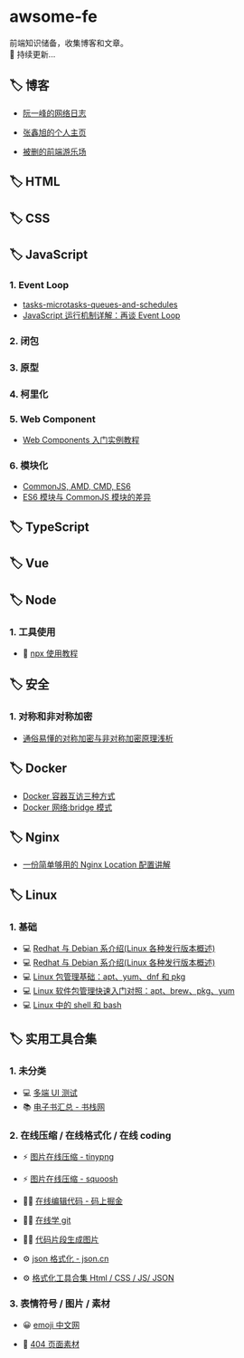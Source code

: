 # awsome-fe

前端知识储备，收集博客和文章。  
🚀 持续更新...

## 🏷️ 博客

- [阮一峰的网络日志](https://www.ruanyifeng.com/blog/javascript/)

- [张鑫旭的个人主页](https://www.zhangxinxu.com/)

- [被删的前端游乐场](https://godbasin.github.io/front-end-playground/)

## 🏷️ HTML

## 🏷️ CSS

## 🏷️ JavaScript

### 1. Event Loop

- [tasks-microtasks-queues-and-schedules](https://jakearchibald.com/2015/tasks-microtasks-queues-and-schedules/)
- [JavaScript 运行机制详解：再谈 Event Loop](https://www.ruanyifeng.com/blog/2014/10/event-loop.html)

### 2. 闭包

### 3. 原型

### 4. 柯里化

### 5. Web Component

- [Web Components 入门实例教程](https://www.ruanyifeng.com/blog/2019/08/web_components.html)

### 6. 模块化

- [CommonJS, AMD, CMD, ES6](https://juejin.cn/post/6844903576309858318)
- [ES6 模块与 CommonJS 模块的差异](https://wangdoc.com/es6/module-loader#es6-%E6%A8%A1%E5%9D%97%E4%B8%8E-commonjs-%E6%A8%A1%E5%9D%97%E7%9A%84%E5%B7%AE%E5%BC%82)

## 🏷️ TypeScript

## 🏷️ Vue

## 🏷️ Node

### 1. 工具使用

- 📙 [npx 使用教程](https://www.ruanyifeng.com/blog/2019/02/npx.html)

## 🏷️ 安全

### 1. 对称和非对称加密

- [通俗易懂的对称加密与非对称加密原理浅析](https://juejin.cn/post/6964558725839339533)

## 🏷️ Docker

- [Docker 容器互访三种方式](https://www.cnblogs.com/shenh/p/9714547.html)
- [Docker 网络:bridge 模式](https://www.cnblogs.com/freeaihub/p/13206077.html)

## 🏷️ Nginx

- [一份简单够用的 Nginx Location 配置讲解](https://github.com/mqyqingfeng/Blog/issues/242)

## 🏷️ Linux

### 1. 基础

- 💻 [Redhat 与 Debian 系介绍(Linux 各种发行版本概述)](https://blog.csdn.net/ithomer/article/details/9729933)
- 💻 [Redhat 与 Debian 系介绍(Linux 各种发行版本概述)](https://blog.csdn.net/ithomer/article/details/9729933)
- 💻 [Linux 包管理基础：apt、yum、dnf 和 pkg](https://linux.cn/article-8782-1.html)
- 💻 [Linux 软件包管理快速入门对照：apt、brew、pkg、yum](https://blog.csdn.net/netgc/article/details/118418402)
- 💻 [Linux 中的 shell 和 bash](https://www.cnblogs.com/csnd/p/11807739.html)

## 🏷️ 实用工具合集

### 1. 未分类

- 💻️ [多端 UI 测试](https://responsively.app/)
- 📚 [电子书汇总 - 书栈网](https://www.bookstack.cn/explore?cid=18&tab=popular)

### 2. 在线压缩 / 在线格式化 / 在线 coding

- ⚡️ [图片在线压缩 - tinypng](https://tinypng.com/)

- ⚡️ [图片在线压缩 - squoosh](https://squoosh.app/)

- 👨‍💻 [在线编辑代码 - 码上掘金](https://code.juejin.cn/)
- 👨‍💻 [在线学 git](https://learngitbranching.js.org/?locale=zh_CN)

- 👨‍💻 [代码片段生成图片](https://carbon.now.sh/)

- ⚙️ [json 格式化 - json.cn](https://www.json.cn/)

- ⚙️ [格式化工具合集 Html / CSS / JS/ JSON ](https://smalldev.tools/)

### 3. 表情符号 / 图片 / 素材

- 😀 [emoji 中文网](https://www.emojiall.com/zh-hans)

- 🤪 [404 页面素材](https://error404.fun/)
